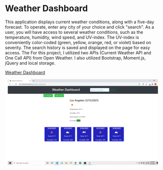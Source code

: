 # Weather Dashboard

This application displays current weather conditions, along with a five-day forecast.  To operate, enter any city of your choice and click "search".  As a user, you will have access to several weather conditions, such as the temperature, humidity, wind speed, and UV-index.  The UV-index is conveniently color-coded (green, yellow, orange, red, or violet) based on severity.  The search history is saved and displayed on the page for easy access.  The For this project, I utilized two APIs (Current Weather API and One Call API) from Open Weather.  I also utilized Bootstrap, Moment.js, jQuery and local storage.

[Weather Dashboard](https://fdwootton.github.io/weather-dashboard/)

![Weather Dashboard](./assets/images/weather-screenshot.png)